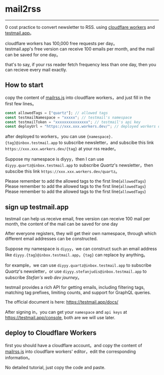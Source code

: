 # mail2rss

___
0 cost practice to convert newsletter to RSS.
using [cloudflare workers](https://workers.cloudflare.com/) and [testmail.app](https://testmail.app/)。

cloudflare workers has 100,000 free requests per day。  
testmail.app's free version can receive 100 emails per month, and the mail can be saved for one day。

that's to say, if your rss reader fetch frequency less than one day, then you can recieve every mail exactly.

## How to start

copy the content of [mailrss.js](mail2rss.js) into cloudflare workers，and just fill in the first few lines。

```js
const allowedTags = ["quartz"]; // allowed tags
const testmailNamespace = "xxxxx"; // testmail's namespace
const testmailToken = "xxxxxxxxxxxxxxx"; // testmail's api key
const deployUrl = "https://xxx.xxx.workers.dev/"; // deployed workers domain
```

after deployed to workers，you can use `{namespace}.{tag}@inbox.testmail.app` to subscribe newsletter，and subscibe this link `https://xxx.xxx.workers.dev/{tag}` at your rss reader。

Suppose my namespace is diyyy，then I can use `diyyy.quartz@inbox.testmail.app` to subscribe _Quartz_'s newsletter，then subscibe this link `https://xxx.xxx.workers.dev/quartz`。

Please remember to add the allowed tags to the first line(`allowedTags`)  
Please remember to add the allowed tags to the first line(`allowedTags`)  
Please remember to add the allowed tags to the first line(`allowedTags`)  

## sign up testmail.app

testmail can help us receive email, free version can receive 100 mail per month, the content of the mail can be saved for one day

After everyone registers, they will get their own namespace, through which different email addresses can be constructed.

Suppose my namespace is `diyyy`，we can construct such an email address like `diyyy.{tag}@inbox.testmail.app`，`{tag}` can replace by anything。

for example，we can use `diyyy.quartz@inbox.testmail.app` to subscribe _Quartz_'s newsletter，or use `diyyy.stefanjudis@inbox.testmail.app` to subscribe _Stefan's web dev journey_。

testmail provides a rich API for getting emails, including filtering tags, matching tag prefixes, limiting counts, and support for GraphQL queries.

The official document is here: <https://testmail.app/docs/>

After signing in，you can get your `namespace` and `api keys` at <https://testmail.app/console>, both are we will use later.

## deploy to Cloudflare Workers

first you should have a cloudflare account。and copy the content of [mailrss.js](mail2rss.js) into cloudflare workers' editor，edit the corresponding information。

No detailed tutorial, just copy the code and paste.
